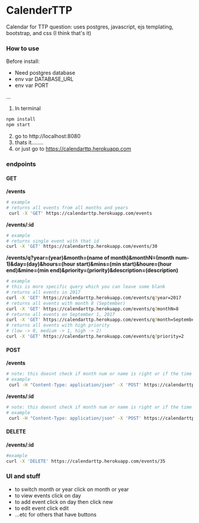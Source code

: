 # CalenderTTP
Calendar for TTP question: uses postgres, javascript, ejs templating, bootstrap, and css (I think that's it)

### How to use
Before install:
- Need postgres database
- env var  DATABASE_URL
- env var PORT

...
1. In terminal
```bash
npm install
npm start
```
2. go to http://localhost:8080
3. thats it........
4. or just go to https://calendarttp.herokuapp.com

### endpoints
#### GET
__/events__
  ```bash
  # example
  # returns all events from all months and years
   curl -X 'GET' https://calendarttp.herokuapp.com/events
  ```
__/events/:id__
  ```bash
  # example
  # returns single event with that id
  curl -X 'GET' https://calendarttp.herokuapp.com/events/30
  ```
  __/events/q?year=(year)&month=(name of month)&monthN=(month num-1)&day=(day)&hours=(hour start)&mins=(min start)&houre=(hour end)&mine=(min end)&priority=(priority)&description=(description)__
  ```bash
  # example
  # this is more specific query which you can leave some blank
  # returns all events in 2017
  curl -X 'GET' https://calendarttp.herokuapp.com/events/q?year=2017
  # returns all events with month 8 (September)
  curl -X 'GET' https://calendarttp.herokuapp.com/events/q?monthN=8
  # returns all events on September 1, 2017
  curl -X 'GET' https://calendarttp.herokuapp.com/events/q?month=September&year=2017&day=1
  # returns all events with high priority
  # (low -> 0, medium -> 1, high -> 2)
  curl -X 'GET' https://calendarttp.herokuapp.com/events/q?priority=2
  ```

#### POST
__/events__
  ```bash
  # note: this doesnt check if month num or name is right or if the time is right (basically you can post anything as long as it fits the datatype)...
  # example   
   curl -H "Content-Type: application/json" -X 'POST' https://calendarttp.herokuapp.com/events -d '{"year": 2017, "monthNum": 8, "month": "September", "day": 1, "hourStart": 0, "minStart": 0, "hourEnd": 1, "minEnd": 0, "priority": 2, "description":"send another event"}'
  ```
__/events/:id__
  ```bash
  # note: this doesnt check if month num or name is right or if the time is right (basically you can post anything as long as it fits the datatype)...
  # example   
   curl -H "Content-Type: application/json" -X 'POST' https://calendarttp.herokuapp.com/events/35 -d '{"year": 2017, "monthNum": 8, "month": "September", "day": 1, "hourStart": 0, "minStart": 0, "hourEnd": 1, "minEnd": 0, "priority": 2, "description":"edit this event"}'
 ```
#### DELETE
__/events/:id__
  ```bash
  #example
  curl -X 'DELETE' https://calendarttp.herokuapp.com/events/35
  ```

### UI and stuff
- to switch month or year click on month or year
- to view events click on day
- to add event click on day then click new
- to edit event click edit
- ...etc for others that have buttons

<!-- Must Have Specs
- ~~The UI should have one month hard coded view (Pick any month)~~
- ~~Ignore users/login, just have one hardcoded user~~
- ~~HTML rendered client side~~
- ~~Click on a day box, and be able to create a new event on that day which gets sent to the backend on clicking submit.~~
  - ~~The form should have start time, end time, description and submit.~~
  - ~~Once submit is clicked the form should disappear.~~
  - ~~Event should now appear in that day’s box.~~
  - ~~Events cannot span multiple days. Must start and end the same day.~~
- ~~Show all events the user has on their calendar.~~
- ~~The UI should have 4 rows of 7 boxes (simple case of a 28 day month).~~
- ~~The front end should communicate with an API backend using JSON. Don’t spend a lot of time on the CSS making it look beautiful; just make it functional.~~

Optional Specs (Not required; bonus points available for inclusion of one or more features)
- ~~Switch between months~~
- Week or ~~day view~~(sort of)
- Handle events spanning multiple days
- ~~Handle too many events to fit in your box UI on a given day.~~ (kinda done?)
- ~~You should be able to update/delete events. How you implement this UX is up to you.~~
- ~~The UI should have 5 rows of 7 boxes with the correct date on the correct days.~~


BACK END
Build the backend of the calendar application. The API for the calendar should be the following:

Events (Minimum Required API)
- ~~POST /events~~
  - ~~Should create an event~~
-  ~~GET /events~~
  - ~~Should return all events~~

Events (Optional API. Not required; bonus points available)
- ~~DELETE /events/:id~~
  - ~~Should delete an event~~
- ~~PUT /events/:id~~
  - ~~Should update an existing event~~ -->
